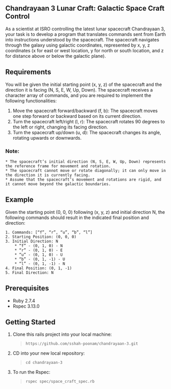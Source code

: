 ## Chandrayaan 3 Lunar Craft: Galactic Space Craft Control

As a scientist at ISRO controlling the latest lunar spacecraft Chandrayaan 3, your task is to develop a program that translates commands sent from Earth into instructions understood by the spacecraft. The spacecraft navigates through the galaxy using galactic coordinates, represented by x, y, z coordinates (x for east or west location, y for north or south location, and z for distance above or below the galactic plane).

## Requirements

You will be given the initial starting point (x, y, z) of the spacecraft and the direction it is facing (N, S, E, W, Up, Down). The spacecraft receives a character array of commands, and you are required to implement the following functionalities:

  1. Move the spacecraft forward/backward (f, b): The spacecraft moves one step forward or backward based on its current direction.
  2. Turn the spacecraft left/right (l, r): The spacecraft rotates 90 degrees to the left or right, changing its facing direction.
  3. Turn the spacecraft up/down (u, d): The spacecraft changes its angle, rotating upwards or downwards.

  ### Note:

    * The spacecraft’s initial direction (N, S, E, W, Up, Down) represents the reference frame for movement and rotation.
    * The spacecraft cannot move or rotate diagonally; it can only move in the direction it is currently facing.
    * Assume that the spacecraft’s movement and rotations are rigid, and it cannot move beyond the galactic boundaries.

## Example

Given the starting point (0, 0, 0) following (x, y, z) and initial direction N, the following commands should result in the indicated final position and direction:

    1. Commands: [“f”, “r”, “u”, “b”, “l”]
    2. Starting Position: (0, 0, 0)
    3. Initial Direction: N
        * “f” - (0, 1, 0) - N
        * “r” - (0, 1, 0) - E
        * “u” - (0, 1, 0) - U
        * “b” - (0, 1, -1) - U
        * “l” - (0, 1, -1) - N
    4. Final Position: (0, 1, -1)
    5. Final Direction: N

## Prerequisites
  * Ruby 2.7.4
  * Rspec 3.13.0

## Getting Started

1.  Clone this rails project into your local machine:

    > `https://github.com/sshah-poonam/chandrayaan-3.git`

2.  CD into your new local repository:

    > `cd chandrayaan-3`

3.  To run the Rspec:

    > `rspec spec/space_craft_spec.rb`
